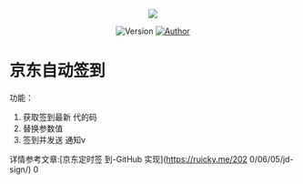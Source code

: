 <p align="center">
    <img src="https://cdn.jsdelivr.net/gh/ruicky/ruicky.github.io/2020/06/05/jd-sign/0.png">
</p>

<p align="center">
    <img alt="Version" src="https://img.shields.io/badge/release-0.0.1-blue"/>
    <a href="https://github.com/ruicky">
        <img alt="Author" src="https://img.shields.io/badge/author-ruicky-blueviolet"/>
    </a>
</p>

# 京东自动签到
功能：
1. 获取签到最新 代的码 
2. 替换参数值 
3. 签到并发送 通知v
 
详情参考文章:[京东定时签  到-GitHub 实现](https://ruicky.me/202 0/06/05/jd-sign/)
0
